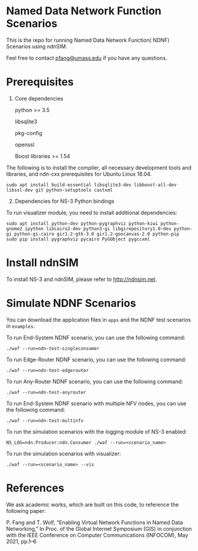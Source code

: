 Named Data Network Function Scenarios
====================================

This is the repo for running Named Data Network Function( NDNF) Scenarios using ndnSIM.


Feel free to contact pfang@umass.edu if you have any questions.

Prerequisites
=============
1. Core dependencies

    python >= 3.5

    libsqlite3

    pkg-config

    openssl

    Boost libraries >= 1.54


The following is to install the compiler, all necessary development tools and libraries, and ndn-cxx prerequisites for Ubuntu Linux 18.04.

    sudo apt install build-essential libsqlite3-dev libboost-all-dev libssl-dev git python-setuptools castxml
 


2. Dependencies for NS-3 Python bindings

To run visualizer module, you need to install additional dependencies:

   
    sudo apt install python-dev python-pygraphviz python-kiwi python-gnome2 ipython libcairo2-dev python3-gi libgirepository1.0-dev python-gi python-gi-cairo gir1.2-gtk-3.0 gir1.2-goocanvas-2.0 python-pip
    sudo pip install pygraphviz pycairo PyGObject pygccxml





Install ndnSIM
==============

To install NS-3 and ndnSIM, please refer to http://ndnsim.net.



Simulate NDNF Scenarios 
===================================


You can download the application files in  `apps` and the NDNF test scenarios in `examples`.


To run End-System NDNF scenario, you can use the following command:

    ./waf --run=ndn-test-singleconsumer

To run Edge-Router NDNF scenario, you can use the following command: 

    ./waf --run=ndn-test-edgerouter

To run Any-Router NDNF scenario, you can use the following command: 

    ./waf --run=ndn-test-anyrouter

To run End-System NDNF scenario with multiple NFV nodes, you can use the following command:   

    ./waf --run=ndn-test-multinfv

To run the simulation scenarios with the logging module of NS-3 enabled: 

    NS_LOG=ndn.Producer:ndn.Consumer ./waf --run=<scenario_name>

To run the simulation scenarios with visualizer:

    ./waf --run=<scenario_name> --vis

References
=========
We ask academic works, which are built on this code, to reference the following paper:

P. Fang and T. Wolf, "Enabling Virtual Network Functions in Named Data Networking," In Proc. of the Global Internet Symposium (GIS) in conjunction with the IEEE Conference on Computer Communications (INFOCOM), May 2021, pp.1–6
